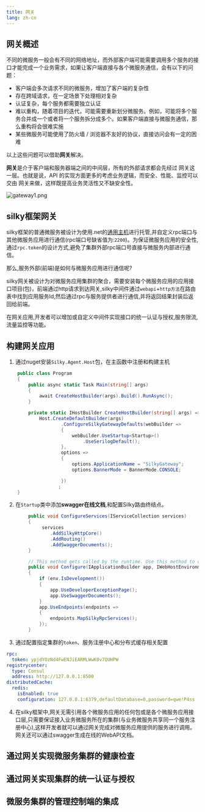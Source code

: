 ```yaml
---
title: 网关
lang: zh-cn
---
```


## 网关概述

不同的微服务一般会有不同的网络地址，而外部客户端可能需要调用多个服务的接口才能完成一个业务需求，如果让客户端直接与各个微服务通信，会有以下的问题：

- 客户端会多次请求不同的微服务，增加了客户端的复杂性
- 存在跨域请求，在一定场景下处理相对复杂
- 认证复杂，每个服务都需要独立认证
- 难以重构，随着项目的迭代，可能需要重新划分微服务。例如，可能将多个服务合并成一个或者将一个服务拆分成多个。如果客户端直接与微服务通信，那么重构将会很难实施
- 某些微服务可能使用了防火墙 / 浏览器不友好的协议，直接访问会有一定的困难

以上这些问题可以借助**网关**解决。

**网关**是介于客户端和服务器端之间的中间层，所有的外部请求都会先经过 网关这一层。也就是说，API 的实现方面更多的考虑业务逻辑，而安全、性能、监控可以交由 网关来做，这样既提高业务灵活性又不缺安全性。

![gateway1.png](/assets/imgs/gateway1.png)

## silky框架网关

silky框架的普通微服务被设计为使用.net的[通用主机](https://docs.microsoft.com/zh-cn/aspnet/core/fundamentals/host/generic-host?view=aspnetcore-5.0)进行托管,并自定义rpc端口与其他微服务应用进行通信(rpc端口号缺省值为:`2200`)。为保证微服务应用的安全性,通过`rpc.token`的设计方式,避免了集群外部rpc端口号直接与微服务内部进行通信。

那么,服务外部(前端)是如何与微服务应用进行通信呢?

silky网关被设计为对微服务应用集群的聚合，需要安装每个微服务应用的应用接口项目(包)，前端通过http请求到达网关,silky中间件通过`webapi`+`http方法`在路由表中找到应用服务Id,然后通过rpc与服务提供者进行通信,并将返回结果封装后返回给前端。

在网关应用,开发者可以增加或自定义中间件实现接口的统一认证与授权,服务限流,流量监控等功能。

## 构建网关应用

1. 通过nuget安装`Silky.Agent.Host`包，在主函数中注册和构建主机

```csharp
    public class Program
    {
        public async static Task Main(string[] args)
        {
            await CreateHostBuilder(args).Build().RunAsync();
        }

        private static IHostBuilder CreateHostBuilder(string[] args) =>
            Host.CreateDefaultBuilder(args)
                    .ConfigureSilkyGatewayDefaults(webBuilder =>
                    {
                        webBuilder.UseStartup<Startup>()
                            .UseSerilogDefault();
                    },
                    options =>
                    {
                        options.ApplicationName = "SilkyGateway";
                        options.BannerMode = BannerMode.CONSOLE;

                    })
                   ;
    }
```

2. 在`Startup`类中添加**swagger在线文档**,和配置Silky路由终结点。

```csharp
        public void ConfigureServices(IServiceCollection services)
        {
             services
                .AddSilkyHttpCore()
                .AddRouting()
                .AddSwaggerDocuments();
        }

        // This method gets called by the runtime. Use this method to configure the HTTP request pipeline.
        public void Configure(IApplicationBuilder app, IWebHostEnvironment env)
        {
            if (env.IsDevelopment())
            {
                app.UseDeveloperExceptionPage();
                app.UseSwaggerDocuments();
            }
            app.UseEndpoints(endpoints =>
            {
                endpoints.MapSilkyRpcServices();
            });
        }
```

3. 通过配置指定集群的`token`、服务注册中心和分布式缓存相关配置

```yml
rpc:
  token: ypjdYOzNd4FwENJiEARMLWwK0v7QUHPW
registrycenter:
  type: Consul
  address: http://127.0.0.1:8500
distributedCache:
  redis:
    isEnabled: true
    configuration: 127.0.0.1:6379,defaultDatabase=0,password=qwe!P4ss
```


4. 在silky框架中,网关无需引用各个微服务应用的任何包或是各个微服务应用接口层,只需要保证接入业务微服务所在的集群(与业务微服务共享同一个服务注册中心),这样开发者就可以通过网关完成对微服务应用提供的服务进行调用。网关还可以通过swagger生成在线的WebAPI文档。

## 通过网关实现微服务集群的健康检查

## 通过网关实现集群的统一认证与授权

## 微服务集群的管理控制端的集成


